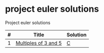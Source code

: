 # project euler solutions
Project euler solutions


| # | Title | Solution |
|---| ----- | -------- |
|1|[Multiples of 3 and 5](https://projecteuler.net/problem=1)|[C](https://github.com/cocoa-maemae/project_euler/blob/master/c/problem1.c)|
